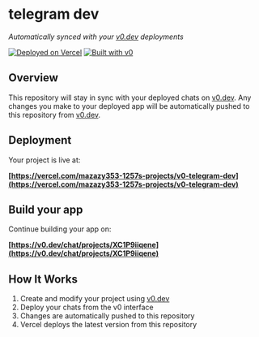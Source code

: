 # telegram dev

*Automatically synced with your [v0.dev](https://v0.dev) deployments*

[![Deployed on Vercel](https://img.shields.io/badge/Deployed%20on-Vercel-black?style=for-the-badge&logo=vercel)](https://vercel.com/mazazy353-1257s-projects/v0-telegram-dev)
[![Built with v0](https://img.shields.io/badge/Built%20with-v0.dev-black?style=for-the-badge)](https://v0.dev/chat/projects/XC1P9iiqene)

## Overview

This repository will stay in sync with your deployed chats on [v0.dev](https://v0.dev).
Any changes you make to your deployed app will be automatically pushed to this repository from [v0.dev](https://v0.dev).

## Deployment

Your project is live at:

**[https://vercel.com/mazazy353-1257s-projects/v0-telegram-dev](https://vercel.com/mazazy353-1257s-projects/v0-telegram-dev)**

## Build your app

Continue building your app on:

**[https://v0.dev/chat/projects/XC1P9iiqene](https://v0.dev/chat/projects/XC1P9iiqene)**

## How It Works

1. Create and modify your project using [v0.dev](https://v0.dev)
2. Deploy your chats from the v0 interface
3. Changes are automatically pushed to this repository
4. Vercel deploys the latest version from this repository